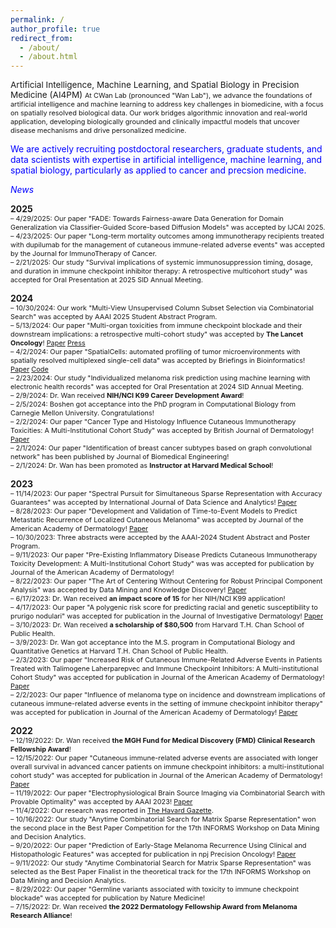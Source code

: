 ```yaml
---
permalink: /
author_profile: true
redirect_from: 
  - /about/
  - /about.html
---
```

<!-- <span style="font-size:0.87em;"> -->
<!-- I am a Computer Scientist and an Instructor at Harvard Medical School and Massachusetts General Hospital, working with the Semenov group.
Prior to that, I was a postdoctoral researcher at Harvard Medical School and Massachusetts General Hospital. 
I received my PhD degree in Computer Science from the University of Texas at Dallas in 2021, 
where I was fortunate to be advised by Dr. Haim Schweitzer.</span>           
 -->

<span style="font-size:0.97em;">
 Artificial Intelligence, Machine Learning, and Spatial Biology in Precision Medicine (AI4PM) 
<!-- at the University of Chicago -->
</span> 

<!-- Our research focuses on the development of computational methodologies for multimodal analyses and explainable machine learning models of biomedical data, which will enable personalized medicine. -->
<span style="font-size:0.78em;">
At CWan Lab (pronounced "Wan Lab"), we advance the foundations of artificial intelligence and machine learning to address key challenges in biomedicine, with a focus on spatially resolved biological data. Our work bridges algorithmic innovation and real-world application, developing biologically grounded and clinically impactful models that uncover disease mechanisms and drive personalized medicine.
</span>  

<span style="color:blue">We are actively recruiting postdoctoral researchers, graduate students, and data scientists with expertise in artificial intelligence, machine learning, and spatial biology, particularly as applied to cancer and precsion medicine.</span>   


<span style="color:blue">*News*</span>   
<!--  -->
**2025**         
<span style="font-size:0.78em;">
– 4/29/2025: Our paper "FADE: Towards Fairness-aware Data Generation for Domain Generalization via Classifier-Guided Score-based Diffusion Models" was accepted by IJCAI 2025.      
– 4/23/2025: Our paper "Long-term mortality outcomes among immunotherapy recipients treated with dupilumab for the management of cutaneous immune-related adverse events" was accepted by the Journal for ImmunoTherapy of Cancer.     
– 2/21/2025: Our study "Survival implications of systemic immunosuppression timing, dosage, and duration in immune checkpoint inhibitor therapy: A retrospective multicohort study" was accepted for Oral Presentation at 2025 SID Annual Meeting.        
</span> 

**2024**         
<span style="font-size:0.78em;">
– 10/30/2024: Our work "Multi-View Unsupervised Column Subset Selection via Combinatorial Search" was accepted by AAAI 2025 Student Abstract Program.        
– 5/13/2024: Our paper "Multi-organ toxicities from immune checkpoint blockade and their downstream implications: a retrospective multi-cohort study" was accepted by **The Lancet Oncology**! [Paper](https://www.thelancet.com/journals/lanonc/article/PIIS1470-2045(24)00278-X/abstract) [Press](https://www.massgeneral.org/news/research-spotlight/patterns-prognostications-immune-related-adverse-events)       
– 4/2/2024: Our paper "SpatialCells: automated profiling of tumor microenvironments with spatially resolved multiplexed single-cell data" was accepted by Briefings in Bioinformatics! [Paper](https://academic.oup.com/bib/article/25/3/bbae189/7663435) [Code](https://semenovlab.github.io/SpatialCells/)        
– 2/23/2024: Our study "Individualized melanoma risk prediction using machine learning with electronic health records" was accepted for Oral Presentation at 2024 SID Annual Meeting.          
– 2/9/2024: Dr. Wan received **NIH/NCI K99 Career Development Award**!        
– 2/5/2024: Boshen got acceptance into the PhD program in Computational Biology from Carnegie Mellon University. Congratulations!    
– 2/2/2024: Our paper "Cancer Type and Histology Influence Cutaneous Immunotherapy Toxicities: A Multi-Institutional Cohort Study" was accepted by British Journal of Dermatology! [Paper](https://academic.oup.com/bjd/advance-article-abstract/doi/10.1093/bjd/ljae053/7608988)    
– 2/1/2024: Our paper "Identification of breast cancer subtypes based on graph convolutional network" has been published by Journal of Biomedical Engineering!    
– 2/1/2024: Dr. Wan has been promoted as **Instructor at Harvard Medical School**!    
</span>

**2023**    
<span style="font-size:0.78em;">
– 11/14/2023: Our paper "Spectral Pursuit for Simultaneous Sparse Representation with Accuracy Guarantees" was accepted by International Journal of Data Science and Analytics! [Paper](https://link.springer.com/article/10.1007/s41060-023-00480-y)    
– 8/28/2023: Our paper "Development and Validation of Time-to-Event Models to Predict Metastatic Recurrence of Localized Cutaneous Melanoma" was accepted by Journal of the American Academy of Dermatology! [Paper](https://www.sciencedirect.com/science/article/pii/S0190962223028815)    
– 10/30/2023: Three abstracts were accepted by the AAAI-2024 Student Abstract and Poster Program.      
– 9/11/2023: Our paper "Pre-Existing Inflammatory Disease Predicts Cutaneous Immunotherapy Toxicity Development: A Multi-Institutional Cohort Study" was was accepted for publication by Journal of the American Academy of Dermatology!     
– 8/22/2023: Our paper "The Art of Centering Without Centering for Robust Principal Component Analysis" was accepted by Data Mining and Knowledge Discovery! [Paper](https://link.springer.com/article/10.1007/s10618-023-00976-y)    
– 6/17/2023: Dr. Wan received **an impact score of 15** for her NIH/NCI K99 application!      
– 4/17/2023: Our paper "A polygenic risk score for predicting racial and genetic susceptibility to prurigo nodulari" was accepted for publication in the Journal of Investigative Dermatology! [Paper](https://www.sciencedirect.com/science/article/abs/pii/S0022202X23021255)    
– 3/10/2023: Dr. Wan received **a scholarship of $80,500** from Harvard T.H. Chan School of Public Health.    
– 3/9/2023: Dr. Wan got acceptance into the M.S. program in Computational Biology and Quantitative Genetics at Harvard T.H. Chan School of Public Health.    
– 2/3/2023: Our paper "Increased Risk of Cutaneous Immune-Related Adverse Events in Patients Treated with Talimogene Laherparepvec and Immune Checkpoint Inhibitors: A Multi-institutional Cohort Study" was accepted for publication in Journal of the American Academy of Dermatology! [Paper](https://www.sciencedirect.com/science/article/abs/pii/S0190962223002682)       
– 2/2/2023: Our paper "Influence of melanoma type on incidence and downstream implications of cutaneous immune-related adverse events in the setting of immune checkpoint inhibitor therapy" was accepted for publication in Journal of the American Academy of Dermatology! [Paper](https://www.sciencedirect.com/science/article/abs/pii/S0190962223002049)          
</span>

**2022**    
<span style="font-size:0.78em;">
– 12/19/2022: Dr. Wan received **the MGH Fund for Medical Discovery (FMD) Clinical Research Fellowship Award**!     
– 12/15/2022: Our paper "Cutaneous immune-related adverse events are associated with longer overall survival in advanced cancer patients on immune checkpoint inhibitors: a multi-institutional cohort study" was accepted for publication in Journal of the American Academy of Dermatology! [Paper](https://www.sciencedirect.com/science/article/pii/S0190962223001536)   
– 11/19/2022: Our paper "Electrophysiological Brain Source Imaging via Combinatorial Search with Provable Optimality" was accepted by AAAI 2023! [Paper](https://ojs.aaai.org/index.php/AAAI/article/view/26471)     
– 11/4/2022: Our research was reported in [The Havard Gazette](https://news.harvard.edu/gazette/story/2022/11/ai-tool-predicts-melanoma-survivors-risk-of-recurrence/).       
– 10/16/2022: Our study "Anytime Combinatorial Search for Matrix Sparse Representation" won the second place in the Best Paper Competition for the 17th INFORMS Workshop on Data Mining and Decision Analytics.    
– 9/20/2022: Our paper "Prediction of Early-Stage Melanoma Recurrence Using Clinical and Histopathologic Features" 
was accepted for publication in npj Precision Oncology! [Paper](https://www.nature.com/articles/s41698-022-00321-4)      
– 9/11/2022: Our study "Anytime Combinatorial Search for Matrix Sparse Representation" was selected as the Best Paper Finalist in the theoretical track for the 17th INFORMS Workshop on Data Mining and Decision Analytics.     
– 8/29/2022:  Our paper "Germline variants associated with toxicity to immune checkpoint blockade" was accepted for publication by Nature Medicine!      
– 7/15/2022:  Dr. Wan received **the 2022 Dermatology Fellowship Award from Melanoma Research Alliance**!      
</span>
